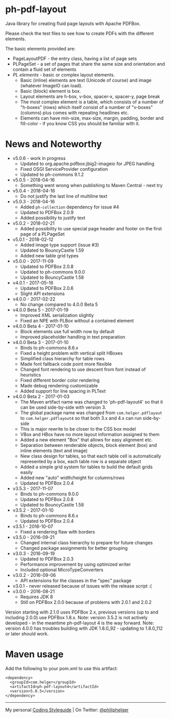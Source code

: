 # ph-pdf-layout

Java library for creating fluid page layouts with Apache PDFBox.

Please check the test files to see how to create PDFs with the different elements.

The basic elements provided are:
* PageLayoutPDF - the entry class, having a list of page sets
* PLPageSet - a set of pages that share the same size and orientation and contain a fluid set of elements
* *PL elements* - basic or complex layout elements.
  * Basic (inline) elements are text (Unicode of course) and image (whatever ImageIO can load).
  * Basic (block) element is box. 
  * Layout elements are h-box, v-box, spacer-x, spacer-y, page break
  * The most complex element is a table, which consists of a number of "h-boxes" (rows) which itself consist of a number of "v-boxes" (columns) plus comes with repeating headlines etc.
  * Elements can have min-size, max-size, margin, padding, border and fill-color - if you know CSS you should be familiar with it.

# News and Noteworthy

* v5.0.6 - work in progress
  * Updated to org.apache.pdfbox:jbig2-imageio for JPEG handling
  * Fixed OSGI ServiceProvider configuration
  * Updated to ph-commons 9.1.2
* v5.0.5 - 2018-04-16
  * Something went wrong when publishing to Maven Central - next try
* v5.0.4 - 2018-04-16
  * Do not justify the last line of multiline text
* v5.0.3 - 2018-04-16
  * Added `ph-collection` dependency for issue #4
  * Updated to PDFBox 2.0.9
  * Added possibility to justify text
* v5.0.2 - 2018-02-21
  * Added possibility to use special page header and footer on the first page of a PLPageSet
* v5.0.1 - 2018-02-12
  * Added image type support (issue #3)
  * Updated to BouncyCastle 1.59
  * Added new table grid types
* v5.0.0 - 2017-11-09
  * Updated to PDFBox 2.0.8
  * Updated to ph-commons 9.0.0
  * Updated to BouncyCastle 1.58
* v4.0.1 - 2017-05-16
  * Updated to PDFBox 2.0.6
  * Slight API extensions
* v4.0.0 - 2017-02-22
  * No change compared to 4.0.0 Beta 5
* v4.0.0 Beta 5 - 2017-01-19
  * Improved XML serialization slightly
  * Fixed an NPE with PLBox without a contained element
* v4.0.0 Beta 4 - 2017-01-10
  * Block elements use full width now by default
  * Improved placeholder handling in text preparation
* v4.0.0 Beta 3 - 2017-01-10
  * Binds to ph-commons 8.6.x
  * Fixed a height problem with vertical split HBoxes
  * Simplified class hierarchy for table rows
  * Made font fallback code point more flexible
  * Changed font rendering to use descent from font instead of heuristics
  * Fixed different border color rendering
  * Made debug rendering customizable
  * Added support for line spacing in PLText
* v4.0.0 Beta 2 - 2017-01-03
  * The Maven artifact name was changed to 'ph-pdf-layout4' so that it can be used side-by-side with version 3.
  * The global package name was changed from `com.helger.pdflayout` to `com.helger.pdflayout4` so that both 3.x and 4.x can run side-by-side
  * This is major rewrite to be closer to the CSS box model
  * VBox and HBox have no more layout information assigned to them
  * Added a new element "Box" that allows for easy alignment etc.
  * Separation between renderable objects, block element (box) and inline elements (text and image)
  * New class design for tables, so that each table cell is automatically represented by a box, each table row is a separate object
  * Added a simple grid system for tables to build the default grids easily
  * Added new "auto" width/height for columns/rows
  * Updated to PDFBox 2.0.4
* v3.5.3 - 2017-11-07
  * Binds to ph-commons 9.0.0
  * Updated to PDFBox 2.0.8
  * Updated to BouncyCastle 1.58
* v3.5.2 - 2017-01-10
  * Binds to ph-commons 8.6.x
  * Updated to PDFBox 2.0.4
* v3.5.1 - 2016-10-07
  * Fixed a rendering flaw with borders
* v3.5.0 - 2016-09-21
  * Changed internal class hierarchy to prepare for future changes
  * Changed package assignments for better grouping
* v3.0.3 - 2016-09-19
  * Updated to PDFBox 2.0.3
  * Performance improvement by using optimized writer
  * Included optional MicroTypeConverters
* v3.0.2 - 2016-09-06
  * API extensions for the classes in the "spec" package
* v3.0.1 - never released because of issues with the release script :(   
* v3.0.0 - 2016-08-21
  * Requires JDK 8
  * Still on PDFBox 2.0.0 because of problems with 2.0.1 and 2.0.2

Version starting with 2.1.0 uses PDFBox 2.x, previous versions (up to and including 2.0.0) use PDFBox 1.8.x.
Note: version 3.5.2 is not actively developed - in the meantime ph-pdf-layout 4 is the way forward.
Note: version 4.0.0 has troubles building with JDK 1.8.0_92 - updating to 1.8.0_112 or later should work.

# Maven usage
Add the following to your pom.xml to use this artifact:
```
<dependency>
  <groupId>com.helger</groupId>
  <artifactId>ph-pdf-layout4</artifactId>
  <version>5.0.5</version>
</dependency>
```

---

My personal [Coding Styleguide](https://github.com/phax/meta/blob/master/CodingStyleguide.md) |
On Twitter: <a href="https://twitter.com/philiphelger">@philiphelger</a>
